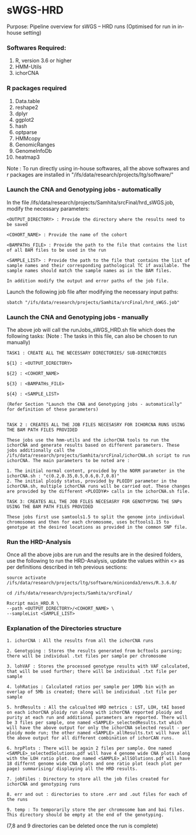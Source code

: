 # sWGS-HRD

Purpose: Pipeline overview for sWGS – HRD runs
(Optimised for run in in-house setting)

### Softwares Required:
1. R, version 3.6 or higher
2. HMM-Utils
3. ichorCNA

### R packages required
1. Data.table
2. reshape2
3. dplyr
4. ggplot2
5. hash
6. optparse
7. HMMcopy
8. GenomicRanges
9. GenomeInfoDb
10. heatmap3

Note : To run directly using in-house softwares, all the above softwares and r packages are installed in 
    "/ifs/data/research/projects/ltg/software/"

### Launch the CNA and Genotyping jobs - automatically
In the file /ifs/data/research/projects/Samhita/srcFinal/hrd_sWGS.job, modify the necessary parameters:

    <OUTPUT_DIRECTORY> : Provide the directory where the results need to be saved
    
    <COHORT_NAME> : Provide the name of the cohort 
    
    <BAMPATHs_FILE> : Provide the path to the file that contains the list of all BAM files to be used in the run
    
    <SAMPLE_LIST> : Provide the path to the file that contains the list of sample names and their corresponding pathological TC if available. The sample names should match the sample names as in the BAM files.

    In addition modify the output and error paths of the job file.
    
Launch the following job file after modifying the necessary input paths:

    sbatch "/ifs/data/research/projects/Samhita/srcFinal/hrd_sWGS.job"

### Launch the CNA and Genotyping jobs - manually
The above job will call the runJobs_sWGS_HRD.sh file which does the following tasks:
(Note : The tasks in this file, can also be chosen to run manually)

    TASK1 : CREATE ALL THE NECESSARY DIRECTORIES/ SUB-DIRECTORIES
    
    ${1} : <OUTPUT_DIRECTORY>
    
    ${2} : <COHORT_NAME>

    ${3} : <BAMPATHs_FILE>

    ${4} : <SAMPLE_LIST>

    (Refer Section "Launch the CNA and Genotyping jobs - automatically" for definition of these parameters)


    TASK 2 : CREATES ALL THE JOB FILES NECESASRY FOR ICHORCNA RUNS USING THE BAM PATH FILES PROVIDED

    These jobs use the hmm-utils and the ichorCNA tools to run the ichorCNA and generate results based on different parameters. These jobs additionally call the /ifs/data/research/projects/Samhita/srcFinal/ichorCNA.sh script to run ichorCNA. The main parameters to be noted are : 

    1. The initial normal content, provided by the NORM parameter in the ichorCNA.sh : "c(0.2,0.35,0.5,0.6,0.7,0.8)"
    2. The initial ploidy status, provided by PLOIDY parameter in the ichorCNA.sh, multiple ichorCNA runs will be carried out. These changes are provided by the different <PLOIDY#> calls in the ichorCNA.sh file.
    
    TASK 3: CREATES ALL THE JOB FILES NECESASRY FOR GENOTYPING THE SNPs USING THE BAM PATH FILES PROVIDED

    These jobs first use samtools1.5 to split the genome into individual chromosomes and then for each chromosome, uses bcftools1.15 to genotype at the desired locations as provided in the common SNP file. 
    
### Run the HRD-Analysis
Once all the above jobs are run and the results are in the desired folders, use the following to run the HRD-Analysis, update the values within <> as per definitions described in teh previous sections:

    source activate /ifs/data/research/projects/ltg/software/miniconda3/envs/R.3.6.0/

    cd /ifs/data/research/projects/Samhita/srcFinal/

    Rscript main_HRD.R \
    --path <OUTPUT_DIRECTORY>/<COHORT_NAME> \
    --sampleList <SAMPLE_LIST>
    
### Explanation of the Directories structure

    1. ichorCNA : All the results from all the ichorCNA runs
    
    2. Genotyping : Stores the results generated from bcftools parsing; there will be individual .txt files per sample per chromosome

    3. lohVAF : Stores the processed genotype results with VAF calculated, that will be used further; there will be individual .txt file per sample

    4. lohRatios : Calculated ratios per sample per 10Mb bin with an overlap of 5Mb is created; there will be individual .txt file per sample

    5. hrdResults : All the calcualted HRD metrics : LST, LOH, tAI based on each ichorCNA ploidy run along with ichorCNA reported ploidy and purity at each run and additional parameters are reported. There will be 3 files per sample, one named <SAMPLE>_selectedResults.txt which will have the above output for only the ichorCNA selected result - per ploidy mode run; the other named <SAMPLE>_allResults.txt will have all the above output for all different combination of ichorCAN runs.

    6. hrpPlots : There will be again 2 files per sample. One named <SAMPLE>_selectedSolutions.pdf will have 4 genome wide CNA plots along with the LOH ratio plot. One named <SAMPLE>_allSOlutions.pdf will have 18 differnt genome wide CNA plots and one ratio plot (each plot per page) summarising/ displaying all the HRD results.

    7. jobFiles : Directory to store all the job files created for ichorCNA and genotyping runs

    8. err and out : directories to store .err and .out files for each of the runs

    9. temp : To temporarily store the per chromosome bam and bai files. This directory should be empty at the end of the genotyping.

(7,8 and 9 directories can be deleted once the run is complete)


